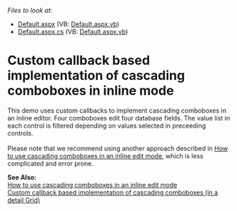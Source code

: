 <!-- default file list -->
*Files to look at*:

* [Default.aspx](./CS/MultiCombo/Default.aspx) (VB: [Default.aspx.vb](./VB/MultiCombo/Default.aspx.vb))
* [Default.aspx.cs](./CS/MultiCombo/Default.aspx.cs) (VB: [Default.aspx.vb](./VB/MultiCombo/Default.aspx.vb))
<!-- default file list end -->
# Custom callback based implementation of cascading comboboxes in inline mode


<p>This demo uses custom callbacks to implement cascading comboboxes in an inline editor. Four comboboxes edit four database fields. The value list in each control is filtered depending on values selected in preceeding controls.<br />
 <br />
Please note that we recommend using another approach described in <a href="https://www.devexpress.com/Support/Center/p/E1358">How to use cascading comboboxes in an inline edit mode</a>, which is less complicated and error prone.</p><p><strong>See Also:</strong><br />
<a href="https://www.devexpress.com/Support/Center/p/E1358">How to use cascading comboboxes in an inline edit mode</a><br />
<a href="https://www.devexpress.com/Support/Center/p/E2156">Custom callback based implementation of cascading comboboxes (in a detail Grid)</a></p>

<br/>



